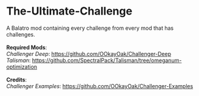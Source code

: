 # The-Ultimate-Challenge
A Balatro mod containing every challenge from every mod that has challenges. <br>
<br>
**Required Mods**: <br>
_Challenger Deep_: https://github.com/OOkayOak/Challenger-Deep <br>
_Talisman_: https://github.com/SpectralPack/Talisman/tree/omeganum-optimization <br>
<br>
**Credits**: <br>
_Challenger Examples_: https://github.com/OOkayOak/Challenger-Examples

